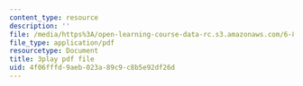```yaml
---
content_type: resource
description: ''
file: /media/https%3A/open-learning-course-data-rc.s3.amazonaws.com/6-858-computer-systems-security-fall-2014/4f06fffd9aeb023a89c9c8b5e92df26d_uT7BXusDgDM.pdf
file_type: application/pdf
resourcetype: Document
title: 3play pdf file
uid: 4f06fffd-9aeb-023a-89c9-c8b5e92df26d
---
```

